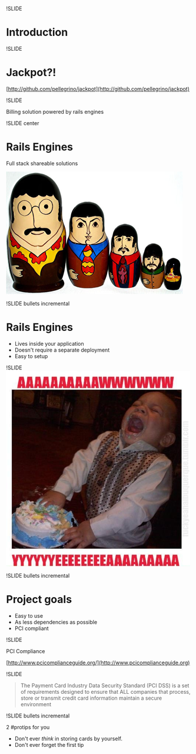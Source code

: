 !SLIDE 

# Introduction

!SLIDE 

# Jackpot?!

[http://github.com/pellegrino/jackpot](http://github.com/pellegrino/jackpot)

!SLIDE 

Billing solution powered by rails engines

!SLIDE center

# Rails Engines

Full stack shareable solutions

![Matryoshka](beatles_matryoshka1.jpg)


!SLIDE bullets incremental

# Rails Engines

* Lives inside your application
* Doesn't require a separate deployment
* Easy to setup

!SLIDE 
![AwYeah](aw-yeah.jpg)

!SLIDE bullets incremental 

# Project goals

* Easy to use 
* As less dependencies as possible
* PCI compliant

!SLIDE 

PCI Compliance

[http://www.pcicomplianceguide.org/](http://www.pcicomplianceguide.org)

!SLIDE

> The Payment Card Industry Data Security Standard (PCI DSS) is a set of requirements designed to ensure that ALL companies that process, store or transmit credit card information maintain a secure environment


!SLIDE bullets incremental

2 \#protips for you

* Don't ever *think* in storing cards by yourself. 
* Don't ever forget the first tip 

